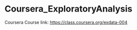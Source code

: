 Coursera_ExploratoryAnalysis
============================

Coursera Course link: https://class.coursera.org/exdata-004
